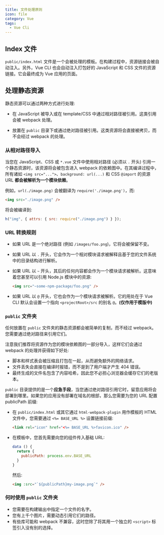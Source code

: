 ```yaml
---
title: 文件处理原则
icon: file
category: Vue
tags:
  - Vue Cli
---
```


## Index 文件

`public/index.html` 文件是一个会被处理的模板。在构建过程中，资源链接会被自动注入。另外，Vue CLI 也会自动注入打包好的 JavaScript 和 CSS 文件的资源链接。它会最终成为 Vue 应用的页面。

## 处理静态资源

静态资源可以通过两种方式进行处理:

- 在 JavaScript 被导入或在 template/CSS 中通过相对路径被引用。这类引用会被 webpack 处理。

- 放置在 `public` 目录下或通过绝对路径被引用。这类资源将会直接被拷贝，而不会经过 webpack 的处理。

### 从相对路径导入

当您在 JavaScript、CSS 或 `*.vue` 文件中使用相对路径 (必须以 `.` 开头) 引用一个静态资源时，该资源将会被包含进入 webpack 的依赖图中。在其编译过程中，所有诸如 `<img src="...">`、`background: url(...)` 和 CSS `@import` 的资源 URL **都会被解析为一个模块依赖**。

例如，`url(./image.png)` 会被翻译为 `require('./image.png')`，而:

```html
<img src="./image.png" />
```

将会被编译到:

```js
h("img", { attrs: { src: require("./image.png") } });
```

### URL 转换规则

- 如果 URL 是一个绝对路径 (例如 `/images/foo.png`)，它将会被保留不变。

- 如果 URL 以 `.` 开头，它会作为一个相对模块请求被解释且基于您的文件系统中的目录结构进行解析。

- 如果 URL 以 `~` 开头，其后的任何内容都会作为一个模块请求被解析。这意味着您甚至可以引用 Node.js 模块中的资源:

  ```html
  <img src="~some-npm-package/foo.png" />
  ```

- 如果 URL 以 `@` 开头，它也会作为一个模块请求被解析。它的用处在于 Vue CLI 默认会设置一个指向 `<projectRoot>/src` 的别名 `@`。**(仅作用于模版中)**

### `public` 文件夹

任何放置在 `public` 文件夹的静态资源都会被简单的复制，而不经过 webpack。您需要通过绝对路径来引用它们。

注意我们推荐将资源作为您的模块依赖图的一部分导入，这样它们会通过 webpack 的处理并获得如下好处:

- 脚本和样式表会被压缩且打包在一起，从而避免额外的网络请求。
- 文件丢失会直接在编译时报错，而不是到了用户端才产生 404 错误。
- 最终生成的文件名包含了内容哈希，因此您不必担心浏览器会缓存它们的老版本。

`public` 目录提供的是一个**应急手段**，当您通过绝对路径引用它时，留意应用将会部署到哪里。如果您的应用没有部署在域名的根部，那么您需要为您的 URL 配置 publicPath 前缀:

- 在 `public/index.html` 或其它通过 `html-webpack-plugin` 用作模板的 HTML 文件中，您需要通过 `<%= BASE_URL %>` 设置链接前缀:

  ```html
  <link rel="icon" href="<%= BASE_URL %>favicon.ico" />
  ```

- 在模板中，您首先需要向您的组件传入基础 URL:

  ```js
  data () {
    return {
      publicPath: process.env.BASE_URL
    }
  }
  ```

  然后:

  ```html
  <img :src="`${publicPath}my-image.png`" />
  ```

### 何时使用 `public` 文件夹

- 您需要在构建输出中指定一个文件的名字。
- 您有上千个图片，需要动态引用它们的路径。
- 有些库可能和 webpack 不兼容，这时您除了将其用一个独立的 `<script>` 标签引入没有别的选择。
